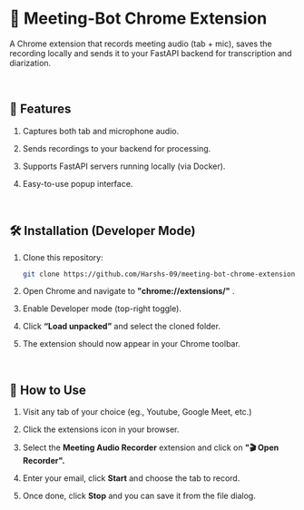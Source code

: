 # 🧠 Meeting-Bot Chrome Extension

A Chrome extension that records meeting audio (tab + mic), saves the recording locally and sends it to your FastAPI backend for transcription and diarization. 

&nbsp;
## 🚀 Features

1. Captures both tab and microphone audio.

2. Sends recordings to your backend for processing.
3. Supports FastAPI servers running locally (via Docker).
4. Easy-to-use popup interface.


&nbsp;
## 🛠 Installation (Developer Mode)

1. Clone this repository:
   ```bash
   git clone https://github.com/Harshs-09/meeting-bot-chrome-extension.git
   ```

2. Open Chrome and navigate to **"chrome://extensions/"** .
3. Enable Developer mode (top-right toggle).
4. Click **“Load unpacked”** and select the cloned folder.
5. The extension should now appear in your Chrome toolbar.

&nbsp;
## 🧪 How to Use
1. Visit any tab of your choice (eg., Youtube, Google Meet, etc.)

2. Click the extensions icon in your browser.
3. Select the **Meeting Audio Recorder** extension and click on **"🎬 Open Recorder".**
4. Enter your email, click **Start** and choose the tab to record.
5. Once done, click **Stop** and you can save it from the file dialog.
